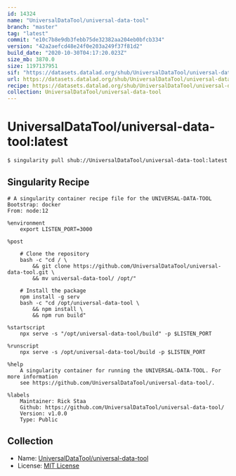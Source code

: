 ```yaml
---
id: 14324
name: "UniversalDataTool/universal-data-tool"
branch: "master"
tag: "latest"
commit: "e10c7b8e9db3febb75de32382aa204eb0bfcb334"
version: "42a2aefcd48e24f0e203a249f37f81d2"
build_date: "2020-10-30T04:17:20.023Z"
size_mb: 3870.0
size: 1197137951
sif: "https://datasets.datalad.org/shub/UniversalDataTool/universal-data-tool/latest/2020-10-30-e10c7b8e-42a2aefc/42a2aefcd48e24f0e203a249f37f81d2.sif"
url: https://datasets.datalad.org/shub/UniversalDataTool/universal-data-tool/latest/2020-10-30-e10c7b8e-42a2aefc/
recipe: https://datasets.datalad.org/shub/UniversalDataTool/universal-data-tool/latest/2020-10-30-e10c7b8e-42a2aefc/Singularity
collection: UniversalDataTool/universal-data-tool
---
```


# UniversalDataTool/universal-data-tool:latest

```bash
$ singularity pull shub://UniversalDataTool/universal-data-tool:latest
```

## Singularity Recipe

```singularity
# A singularity container recipe file for the UNIVERSAL-DATA-TOOL
Bootstrap: docker
From: node:12

%environment
    export LISTEN_PORT=3000

%post

    # Clone the repository
    bash -c "cd / \
        && git clone https://github.com/UniversalDataTool/universal-data-tool.git \
        && mv universal-data-tool/ /opt/"

    # Install the package
    npm install -g serv
    bash -c "cd /opt/universal-data-tool \
        && npm install \
        && npm run build"

%startscript
    npx serve -s "/opt/universal-data-tool/build" -p $LISTEN_PORT

%runscript
    npx serve -s /opt/universal-data-tool/build -p $LISTEN_PORT

%help
    A singularity container for running the UNIVERSAL-DATA-TOOL. For more information
    see https://github.com/UniversalDataTool/universal-data-tool/.

%labels
    Maintainer: Rick Staa
    Github: https://github.com/UniversalDataTool/universal-data-tool/
    Version: v1.0.0
    Type: Public
```

## Collection

 - Name: [UniversalDataTool/universal-data-tool](https://github.com/UniversalDataTool/universal-data-tool)
 - License: [MIT License](https://api.github.com/licenses/mit)

